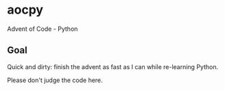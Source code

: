# aocpy

Advent of Code - Python

## Goal

Quick and dirty: finish the advent as fast as I can while re-learning Python.

Please don't judge the code here.
